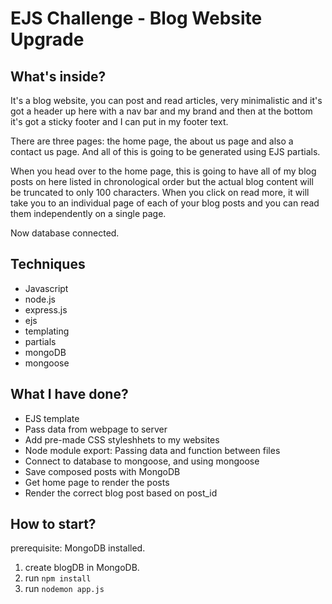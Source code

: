 # EJS Challenge - Blog Website Upgrade

## What's inside?

It's a blog website, you can post and read articles, very minimalistic and it's got a header up here with a nav bar and my brand and then at the bottom it's got a sticky footer and I can put in my footer text.

There are three pages: the home page, the about us page and also a contact us page. And all of this is going to be generated using EJS partials.

When you head over to the home page, this is going to have all of my blog posts on here listed in chronological order but the actual blog content will be truncated to only 100 characters.
When you click on read more, it will take you to an individual page of each of your blog posts and you can read them independently on a single page.

Now database connected.

## Techniques

- Javascript
- node.js
- express.js
- ejs
- templating
- partials 
- mongoDB
- mongoose

## What I have done?

- EJS template
- Pass data from webpage to server
- Add pre-made CSS styleshhets to my websites
- Node module export: Passing data and function between files
- Connect to database to mongoose, and using mongoose
- Save composed posts with MongoDB
- Get home page to render the posts
- Render the correct blog post based on post_id

## How to start?

prerequisite: MongoDB installed.

1. create blogDB in MongoDB.
2. run `npm install`
3. run `nodemon app.js`